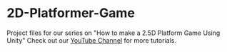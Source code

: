 # 2D-Platformer-Game
Project files for our series on "How to make a 2.5D Platform Game Using Unity"   Check out our [YouTube Channel](https://www.youtube.com/c/gdtitans) for more tutorials.
